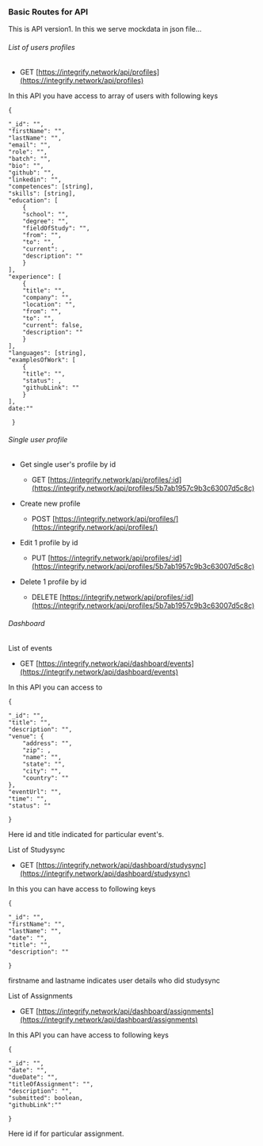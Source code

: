 ### Basic Routes for API

This is API version1. In this we serve mockdata in json file...

###### List of users profiles

- GET [https://integrify.network/api/profiles](https://integrify.network/api/profiles)

In this API you have access to array of users with following keys

    {

    "_id": "",
    "firstName": "",
    "lastName": "",
    "email": "",
    "role": "",
    "batch": "",
    "bio": "",
    "github": "",
    "linkedin": "",
    "competences": [string],
    "skills": [string],
    "education": [
        {
        "school": "",
        "degree": "",
        "fieldOfStudy": "",
        "from": "",
        "to": "",
        "current": ,
        "description": ""
        }
    ],
    "experience": [
        {
        "title": "",
        "company": "",
        "location": "",
        "from": "",
        "to": "",
        "current": false,
        "description": ""
        }
    ],
    "languages": [string],
    "examplesOfWork": [
        {
        "title": "",
        "status": ,
        "githubLink": ""
        }
    ],
    date:""

     }

###### Single user profile

- Get single user's profile by id

  - GET [https://integrify.network/api/profiles/:id](https://integrify.network/api/profiles/5b7ab1957c9b3c63007d5c8c)

- Create new profile

  - POST [https://integrify.network/api/profiles/](https://integrify.network/api/profiles/)

- Edit 1 profile by id

  - PUT [https://integrify.network/api/profiles/:id](https://integrify.network/api/profiles/5b7ab1957c9b3c63007d5c8c)

- Delete 1 profile by id
  - DELETE [https://integrify.network/api/profiles/:id](https://integrify.network/api/profiles/5b7ab1957c9b3c63007d5c8c)

###### Dashboard

List of events

- GET [https://integrify.network/api/dashboard/events](https://integrify.network/api/dashboard/events)

In this API you can access to

    {

    "_id": "",
    "title": "",
    "description": "",
    "venue": {
        "address": "",
        "zip": ,
        "name": "",
        "state": "",
        "city": "",
        "country": ""
    },
    "eventUrl": "",
    "time": "",
    "status": ""

    }

Here id and title indicated for particular event's.

List of Studysync

- GET [https://integrify.network/api/dashboard/studysync](https://integrify.network/api/dashboard/studysync)

In this you can have access to following keys

    {

    "_id": "",
    "firstName": "",
    "lastName": "",
    "date": "",
    "title": "",
    "description": ""

    }

firstname and lastname indicates user details who did studysync

List of Assignments

- GET [https://integrify.network/api/dashboard/assignments](https://integrify.network/api/dashboard/assignments)

In this API you can have access to following keys

    {

    "_id": "",
    "date": "",
    "dueDate": "",
    "titleOfAssignment": "",
    "description": "",
    "submitted": boolean,
    "githubLink":""

    }

Here id if for particular assignment.
